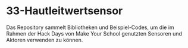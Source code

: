 # 33-Hautleitwertsensor
Das Repository sammelt Bibliotheken und Beispiel-Codes, um die im Rahmen der Hack Days von Make Your School genutzten Sensoren und Aktoren verwenden zu können.
